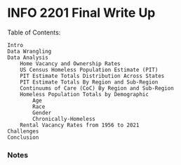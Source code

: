 # INFO 2201 Final Write Up

Table of Contents:
    
    Intro
    Data Wrangling
    Data Analysis
        Home Vacancy and Ownership Rates
        US Census Homeless Population Estimate (PIT)
        PIT Estimate Totals Distribution Across States
        PIT Estimate Totals By Region and Sub-Region
        Continuums of Care (CoC) By Region and Sub-Region
        Homeless Population Totals by Demographic
            Age
            Race
            Gender
            Chronically-Homeless
        Rental Vacancy Rates from 1956 to 2021
    Challenges
    Conclusion



### Notes
